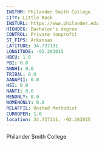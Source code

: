 ```yaml
---
INSTNM: Philander Smith College
CITY: Little Rock
INSTURL: https://www.philander.edu
HIGHDEG: Bachelor's degree
CONTROL: Private nonprofit
ST_FIPS: Arkansas
LATITUDE: 34.737131
LONGITUDE: -92.283015
HBCU: 1.0
PBI: 0.0
ANNHI: 0.0
TRIBAL: 0.0
AANAPII: 0.0
HSI: 0.0
NANTI: 0.0
MENONLY: 0.0
WOMENONLY: 0.0
RELAFFIL: United Methodist
CURROPER: 1.0
location: 34.737131, -92.283015
---
```

Philander Smith College
